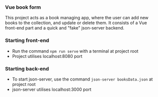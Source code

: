 ### Vue book form

This project acts as a book managing app, where the user can add new books to the collection, and update or delete them.
It consists of a Vue front-end part and a quick and "fake" json-server backend.

### Starting front-end
- Run the command `npm run serve` with a terminal at project root
- Project utilises localhost:8080 port

### Starting back-end
- To start json-server, use the command `json-server booksData.json` at project root
- json-server utilises localhost:3000 port
